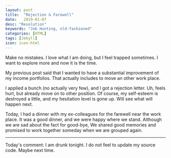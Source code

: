 ```yaml
---
layout: post
title:  "Rejection & Farewell"
date:   2019-01-07
desc: "Resolution"
keywords: "Job Hunting, old-fashioned"
categories: [HTML]
tags: [Jekyll]
icon: icon-html
---
```


Make no mistakes. I love what I am doing, but I feel trapped sometimes. I want to explore more and now it is the time.

My previous post said that I wanted to have a substantial improvement of my income portfolios. That actually includes to move an other work place.

I applied a bunch (no actually very few), and I got a rejection letter. Uh, feels hurt, but already move on to other position. Of course, my self-esteem is destroyed a little, and my hesitation level is gone up. Will see what will happen next.

Today, I had a dinner with my ex-colleagues for the farewell near the work place. It was a good dinner, and we were happy where we stand. Although we are sad about the fact for good-bye, We shared good memories and promised to work together someday when we are grouped again.


---

Today's comment: I am drunk tonight. I do not feel to update my source code. Maybe next time.
